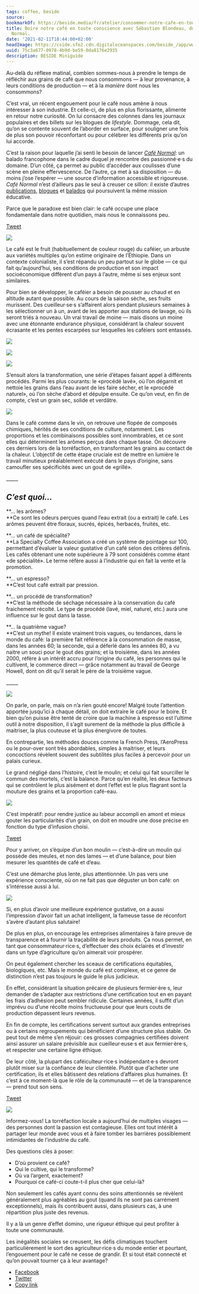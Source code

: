 ```yaml
---
tags: coffee, beside
source:
bookmarkOf: https://beside.media/fr/atelier/consommer-notre-cafe-en-toute-conscience/
title: Boire notre café en toute conscience avec Sébastien Blondeau, du balado Café
  Normal.
date: '2021-02-11T18:44:00+02:00'
headImage: https://cside.sfo2.cdn.digitaloceanspaces.com/beside_/app/www/2021/02/BESIDE_Atelier_Cafe_Fbthumbnail.jpg
uuid: 75c3a677-0978-4b9d-be59-0da8176e2935
description: BESIDE Miniguide
---
```


Au-delà du réflexe matinal, combien sommes-nous à prendre le temps de réfléchir aux grains de café que nous consommons — à leur provenance, à leurs conditions de production — et à la _manière_ dont nous les consommons?

C’est vrai, un récent engouement pour le café nous amène à nous intéresser à son industrie. Et celle-ci, de plus en plus florissante, alimente en retour notre curiosité. On lui consacre des colonnes dans les journaux populaires et des billets sur les blogues de _lifestyle_. Dommage, cela dit, qu’on se contente souvent de l’aborder en surface, pour souligner une fois de plus son pouvoir réconfortant ou pour célébrer les différents prix qu’on lui accorde.

C’est la raison pour laquelle j’ai senti le besoin de lancer [_Café Normal_](https://cafenormal.baladoquebec.ca/): un balado francophone dans le cadre duquel je rencontre des passionné·e·s du domaine. D’un côté, ça permet au public d’accéder aux coulisses d’une scène en pleine effervescence. De l’autre, ça met à sa disposition — du moins j’ose l’espérer — une source d’information accessible et rigoureuse. _Café Normal_ n’est d’ailleurs pas le seul à creuser ce sillon: il existe d’autres [publications](https://www.corsemag.com), [blogues](https://www.lefiltre.fr) et [balados](https://www.thecoffeepodcast.com) qui poursuivent la même mission éducative.

Parce que le paradoxe est bien clair: le café occupe une place fondamentale dans notre quotidien, mais nous le connaissons peu.

[Tweet](https://twitter.com/intent/tweet?text=Parce%20que%20le%20paradoxe%20est%20bien%20clair%3A%20le%20caf%C3%A9%20occupe%20une%20place%20fondamentale%20dans%20notre%20quotidien%2C%20mais%20nous%20le%20connaissons%20peu.%0A&url=https%3A%2F%2Fbeside.media%2Ffr%2Fatelier%2Fconsommer-notre-cafe-en-toute-conscience%2F&via=beside_media)

![](https://cside.sfo2.cdn.digitaloceanspaces.com/beside_/app/www/2021/02/BESIDE_Atelier_Cafe_costa-rica-grains-seches-sur-lits.jpg)

Le café est le fruit (habituellement de couleur rouge) du caféier, un arbuste aux variétés multiples qu’on estime originaire de l’Éthiopie. Dans un contexte colonialiste, il s’est répandu un peu partout sur le globe — ce qui fait qu’aujourd’hui, ses conditions de production et son impact socioéconomique diffèrent d’un pays à l’autre, même si ses enjeux sont similaires.

Pour bien se développer, le caféier a besoin de pousser au chaud et en altitude autant que possible. Au cours de la saison sèche, ses fruits murissent. Des cueilleur·se·s s’affairent alors pendant plusieurs semaines à les sélectionner un à un, avant de les apporter aux stations de lavage, où ils seront triés à nouveau. Un vrai travail de moine — mais disons un moine avec une étonnante endurance physique, considérant la chaleur souvent écrasante et les pentes escarpées sur lesquelles les caféiers sont entassés.

![](https://cside.sfo2.cdn.digitaloceanspaces.com/beside_/app/www/2021/02/BESIDE_Atelier_Cafe_costa-rica-recoltes-cooperative-720x480.jpg)

![](https://cside.sfo2.cdn.digitaloceanspaces.com/beside_/app/www/2021/02/BESIDE_Atelier_Cafe_costa-rica-cueilleur-720x480.jpg)

![](https://cside.sfo2.cdn.digitaloceanspaces.com/beside_/app/www/2021/02/BESIDE_Atelier_Cafe_costa-rica-recoltes-1-720x480.jpg)

S’ensuit alors la transformation, une série d’étapes faisant appel à différents procédés. Parmi les plus courants: le «procédé lavé», où l’on dégarnit et nettoie les grains dans l’eau avant de les faire sécher, et le «procédé naturel», où l’on sèche d’abord et dépulpe ensuite. Ce qu’on veut, en fin de compte, c’est un grain sec, solide et verdâtre. 

![](https://cside.sfo2.cdn.digitaloceanspaces.com/beside_/app/www/2021/02/BESIDE_Atelier_Cafe_costa-rica-grains-seches-2-1024x683.jpg)

Dans le café comme dans le vin, on retrouve une flopée de composés chimiques, hérités de ses conditions de culture, notamment. Les proportions et les combinaisons possibles sont innombrables, et ce sont elles qui déterminent les arômes perçus dans chaque tasse. On découvre ces derniers lors de la torréfaction, en transformant les grains au contact de la chaleur. L’objectif de cette étape cruciale est de mettre en lumière le travail minutieux préalablement exécuté dans le pays d’origine, sans camoufler ses spécificités avec un gout de «grillé».

\_\_\_\_\_

_C’est quoi…_
-------------

**… les arômes?  
**Ce sont les odeurs perçues quand l’eau extrait (ou a extrait) le café. Les arômes peuvent être floraux, sucrés, épicés, herbacés, fruités, etc.

**… un café de spécialité?  
**La Specialty Coffee Association a créé un système de pointage sur 100, permettant d’évaluer la valeur gustative d’un café selon des critères définis. Les cafés obtenant une note supérieure à 79 sont considérés comme étant «de spécialité». Le terme réfère aussi à l’industrie qui en fait la vente et la promotion.

**… un espresso?  
**C’est tout café extrait par pression.

**… un procédé de transformation?  
**C’est la méthode de séchage nécessaire à la conservation du café fraichement récolté. Le type de procédé (lavé, miel, naturel, etc.) aura une influence sur le gout dans la tasse.

**… la quatrième vague?  
**C’est un mythe! Il existe vraiment trois vagues, ou tendances, dans le monde du café: la première fait référence à la consommation de masse, dans les années 60; la seconde, qui a déferlé dans les années 80, a vu naitre un souci pour le gout des grains; et la troisième, dans les années 2000, réfère à un intérêt accru pour l’origine du café, les personnes qui le cultivent, le commerce direct — grâce notamment au travail de George Howell, dont on dit qu’il serait le père de la troisième vague.

\_\_\_\_\_

![](https://cside.sfo2.cdn.digitaloceanspaces.com/beside_/app/www/2021/02/BESIDE_Atelier_Cafe_infusion-degustation.jpg)

On parle, on parle, mais on n’a rien gouté encore! Malgré toute l’attention apportée jusqu’ici à chaque détail, on doit extraire le café pour le boire. Et bien qu’on puisse être tenté de croire que la machine à espresso est l’ultime outil à notre disposition, il s’agit surement de la méthode la plus difficile à maitriser, la plus couteuse et la plus énergivore de toutes.

En contrepartie, les méthodes douces comme la French Press, l’AeroPress ou le pour-over sont très abordables, simples à maitriser, et leurs concoctions révèlent souvent des subtilités plus faciles à percevoir pour un palais curieux.

Le grand négligé dans l’histoire, c’est le moulin; et celui qui fait sourciller le commun des mortels, c’est la balance. Parce qu’en réalité, les deux facteurs qui se contrôlent le plus aisément et dont l’effet est le plus flagrant sont la mouture des grains et la proportion café-eau.

![](https://cside.sfo2.cdn.digitaloceanspaces.com/beside_/app/www/2021/02/BESIDE_Atelier_Cafe_infusion-moulage-1024x683.jpg)

C’est impératif: pour rendre justice au labeur accompli en amont et mieux gouter les particularités d’un grain, on doit en moudre une dose précise en fonction du type d’infusion choisi.

[Tweet](https://twitter.com/intent/tweet?text=C%E2%80%99est%20imp%C3%A9ratif%3A%20pour%20rendre%20justice%20au%20labeur%20accompli%20en%20amont%20et%20mieux%20gouter%20les%20particularit%C3%A9s%20d%E2%80%99un%20grain%2C%20on%20doit%20en%20moudre%20une%20dose%20pr%C3%A9cise%20en%20fonction%20du%20type%20d%E2%80%99infusion%20choisi.%0A&url=https%3A%2F%2Fbeside.media%2Ffr%2Fatelier%2Fconsommer-notre-cafe-en-toute-conscience%2F&via=beside_media)

Pour y arriver, on s’équipe d’un bon moulin — c’est-à-dire un moulin qui possède des meules, et non des lames — et d’une balance, pour bien mesurer les quantités de café et d’eau.

C’est une démarche plus lente, plus attentionnée. Un pas vers une expérience consciente, où on ne fait pas que déguster un bon café: on s’intéresse aussi à lui.

![](https://cside.sfo2.cdn.digitaloceanspaces.com/beside_/app/www/2021/02/BESIDE_Atelier_Cafe_costa-rica-grains-seches-en-serre-2500.jpg)

Si, en plus d’avoir une meilleure expérience gustative, on a aussi l’impression d’avoir fait un achat intelligent, la fameuse tasse de réconfort s’avère d’autant plus salutaire!

De plus en plus, on encourage les entreprises alimentaires à faire preuve de transparence et à fournir la traçabilité de leurs produits. Ça nous permet, en tant que consommateur·rice·s, d’effectuer des choix éclairés et d’investir dans un type d’agriculture qu’on aimerait voir prospérer.

On peut également chercher les sceaux de certifications équitables, biologiques, etc. Mais le monde du café est complexe, et ce genre de distinction n’est pas toujours le guide le plus judicieux.

En effet, considérant la situation précaire de plusieurs fermier·ère·s, leur demander de s’adapter aux restrictions d’une certification tout en en payant les frais d’adhésion peut sembler ridicule. Certaines années, il suffit d’un imprévu ou d’une récolte moins fructueuse pour que leurs couts de production dépassent leurs revenus.

En fin de compte, les certifications servent surtout aux grandes entreprises ou à certains regroupements qui bénéficient d’une structure plus stable. On peut tout de même s’en réjouir: ces grosses compagnies certifiées doivent ainsi assurer un salaire prévisible aux cueilleur·euse·s et aux fermier·ère·s, et respecter une certaine ligne éthique.

De leur côté, la plupart des caféiculteur·rice·s indépendant·e·s devront plutôt miser sur la confiance de leur clientèle. Plutôt que d’acheter une certification, ils et elles bâtissent des relations d’affaires plus humaines. Et c’est à ce moment-là que le rôle de la communauté — et de la transparence — prend tout son sens.

[Tweet](https://twitter.com/intent/tweet?text=De%20leur%20c%C3%B4t%C3%A9%2C%20la%20plupart%20des%20caf%C3%A9iculteur%C2%B7rice%C2%B7s%20ind%C3%A9pendant%C2%B7e%C2%B7s%20devront%20plut%C3%B4t%20miser%20sur%20la%20confiance%20de%20leur%20client%C3%A8le.%20Plut%C3%B4t%20que%20d%E2%80%99acheter%20une%20certification%2C%20ils%20et%20elles%20b%C3%A2tissent%20des%20relations%20d%E2%80%99affaires%20plus%20humaines.%20Et%20c%E2%80%99est%20%C3%A0%20ce%20moment-l%C3%A0%20que%20le%20r%C3%B4le%20de%20la%20communaut%C3%A9%20%E2%80%94%20et%20de%20la%20transparence%20%E2%80%94%20prend%20tout%20son%20sens.%0A&url=https%3A%2F%2Fbeside.media%2Ffr%2Fatelier%2Fconsommer-notre-cafe-en-toute-conscience%2F&via=beside_media)

![](https://cside.sfo2.cdn.digitaloceanspaces.com/beside_/app/www/2021/02/BESIDE_Atelier_Cafe-1024x683.jpg)

Informez-vous! La torréfaction locale a aujourd’hui de multiples visages — des personnes dont la passion est contagieuse. Elles ont tout intérêt à partager leur monde avec vous et à faire tomber les barrières possiblement intimidantes de l’industrie du café.

Des questions clés à poser:

*   D’où provient ce café?
*   Qui le cultive, qui le transforme?
*   Où va l’argent, exactement?
*   Pourquoi ce café-ci coute-t-il plus cher que celui-là?

Non seulement les cafés ayant connu des soins attentionnés se révèlent généralement plus agréables au gout (quand ils ne sont pas carrément exceptionnels), mais ils contribuent aussi, dans plusieurs cas, à une répartition plus juste des revenus.

Il y a là un genre d’effet domino, une rigueur éthique qui peut profiter à toute une communauté.

Les inégalités sociales se creusent, les défis climatiques touchent particulièrement le sort des agriculteur·rice·s du monde entier et pourtant, l’engouement pour le café ne cesse de grandir. Et si tout était connecté et qu’on pouvait tourner ça à leur avantage?

*   [Facebook](#)
*   [Twitter](https://twitter.com/intent/tweet?text=Consommer%20notre%20caf%C3%A9%20en%20toute%20conscience&url=https%3A%2F%2Fbeside.media%2Ffr%2Fatelier%2Fconsommer-notre-cafe-en-toute-conscience%2F&via=beside_media)
*   [Copy link](#)